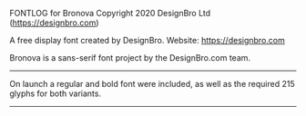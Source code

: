 FONTLOG for Bronova
Copyright 2020 DesignBro Ltd (https://designbro.com)

A free display font created by DesignBro.
Website: https://designbro.com


Bronova is a sans-serif font project by the DesignBro.com team. 

--------------

On launch a regular and bold font were included, as well as the required 215 glyphs for both variants.

--------------

